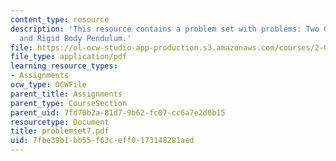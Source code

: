 ```yaml
---
content_type: resource
description: 'This resource contains a problem set with problems: Two Carts, Centrifuge,
  and Rigid Body Pendulum.'
file: https://ol-ocw-studio-app-production.s3.amazonaws.com/courses/2-003j-dynamics-and-control-i-spring-2007/7fbe39b1bb55f63ceff0173148281aed_problemset7.pdf
file_type: application/pdf
learning_resource_types:
- Assignments
ocw_type: OCWFile
parent_title: Assignments
parent_type: CourseSection
parent_uid: 7fd70b2a-81d7-9b62-fc07-cc6a7e2d0b15
resourcetype: Document
title: problemset7.pdf
uid: 7fbe39b1-bb55-f63c-eff0-173148281aed
---
```

